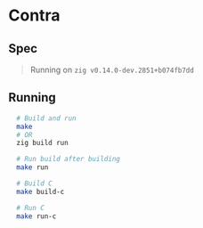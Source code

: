 # Contra

## Spec
> Running on `zig v0.14.0-dev.2851+b074fb7dd`

## Running
```sh
  # Build and run
  make
  # OR
  zig build run

  # Run build after building
  make run

  # Build C
  make build-c

  # Run C
  make run-c
```
